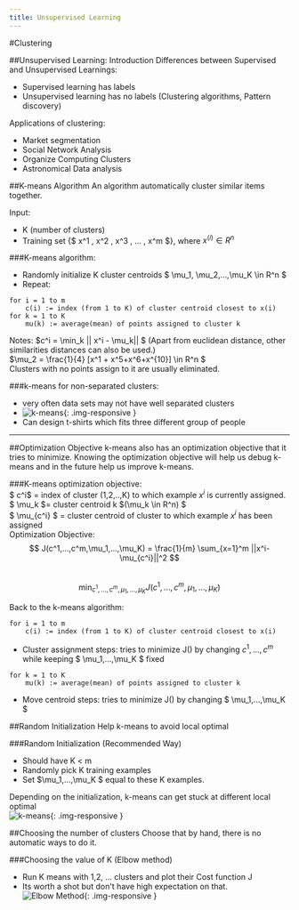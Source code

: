 ```yaml
---
title: Unsupervised Learning
---
```


#Clustering

##Unsupervised Learning: Introduction
Differences between Supervised and Unsupervised Learnings:

* Supervised learning has labels
* Unsupervised learning has no labels (Clustering algorithms, Pattern discovery)

Applications of clustering:

* Market segmentation
* Social Network Analysis
* Organize Computing Clusters
* Astronomical Data analysis

##K-means Algorithm
An algorithm automatically cluster similar items together.

Input:

- K (number of clusters)
- Training set {$  x^1 , x^2 , x^3 , ... , x^m $}, where $x^{(i)} \in R^n$

###K-means algorithm:

* Randomly initialize K cluster centroids $ \mu_1, \mu_2,...,\mu_K \in R^n $
* Repeat:

~~~
for i = 1 to m
    c(i) := index (from 1 to K) of cluster centroid closest to x(i)
for k = 1 to K
    mu(k) := average(mean) of points assigned to cluster k
~~~

Notes: $c^i = \min\_k || x^i - \mu_k|| $ (Apart from euclidean distance, other similarities distances can also be used.)  
$\mu_2 = \frac{1}{4} [x^1 + x^5+x^6+x^{10}] \in R^n $ <br/>
Clusters with no points assign to it are usually eliminated.

###k-means for non-separated clusters:
* very often data sets may not have well separated clusters
* ![k-means](chapters/10/1.PNG){: .img-responsive }
* Can design t-shirts which fits three different group of people

---

##Optimization Objective
k-means also has an optimization objective that it tries to minimize.
Knowing the optimization objective will help us debug k-means and in the future help us improve k-means.  

###K-means optimization objective:  
$ c^i$ = index of cluster (1,2,..,K) to which example $x^i$ is currently assigned.  
$ \mu_k $= cluster centroid k $(\mu_k \in R^n) $  
$ \mu_{c^i} $ = cluster centroid of cluster to which example $x^i$ has been assigned  
Optimization Objective:  
$$ J(c^1,...,c^m,\mu_1,...,\mu_K) = \frac{1}{m} \sum_{x=1}^m ||x^i-\mu_{c^i}||^2 $$  
$$ \min_{c^1,...,c^m,\mu_1,...,\mu_K} J(c^1,...,c^m,\mu_1,...,\mu_K) $$  

Back to the k-means algorithm:

~~~
for i = 1 to m
    c(i) := index (from 1 to K) of cluster centroid closest to x(i)
~~~  
* Cluster assignment steps: tries to minimize J() by changing $c^1,...,c^m$ while keeping $ \mu_1,...,\mu_K $ fixed

~~~
for k = 1 to K
    mu(k) := average(mean) of points assigned to cluster k
~~~
* Move centroid steps: tries to minimize J() by changing $ \mu_1,...,\mu_K $

##Random Initialization
Help k-means to avoid local optimal

###Random Initialization (Recommended Way)
* Should have K < m 
* Randomly pick K training examples
* Set $\mu_1,...,\mu_K $ equal to these K examples.

Depending on the initialization, k-means can get stuck at different local optimal  
![k-means](chapters/10/2.PNG){: .img-responsive }

##Choosing the number of clusters
Choose that by hand, there is no automatic ways to do it.

###Choosing the value of K (Elbow method)
* Run K means with 1,2, ... clusters and plot their Cost function J
* Its worth a shot but don't have high expectation on that.
![Elbow Method](chapters/10/3.PNG){: .img-responsive }

